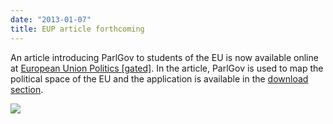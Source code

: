 ```yaml
---
date: "2013-01-07"
title: EUP article forthcoming
---
```


An article introducing ParlGov to students of the EU is now available online at [European Union Politics  [gated]](http://eup.sagepub.com/content/early/2012/12/21/1465116512461189.abstract). In the article, ParlGov is used to map the political space of the EU and the application is available in the [download section](http://dev.parlgov.org/download/).

![](/images/parliament-netherlands.jpg)
